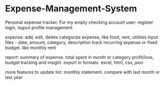 # Expense-Management-System
Personal expense tracker. For my empty checking account
user:
register
login, logout
profile management

expense:
add, edit, delete
categorize expense, like food, rent, utilities
input files - date, amount, category, description
track recurring expense or fixed budget. like monthly rent

report:
summary of expense. total spent in month or category
profit/loss, budget tracking and insight. 
export in formats. excel, html, csv, json

more features to update list:
monthly statement. 
compare with last month or last year
